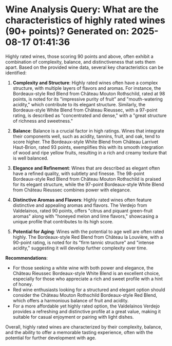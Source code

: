 Wine Analysis Query: What are the characteristics of highly rated wines (90+ points)?
Generated on: 2025-08-17 01:41:36
================================================================================

Highly rated wines, those scoring 90 points and above, often exhibit a combination of complexity, balance, and distinctiveness that sets them apart. Based on the provided wine data, several key characteristics can be identified:

1. **Complexity and Structure**: Highly rated wines often have a complex structure, with multiple layers of flavors and aromas. For instance, the Bordeaux-style Red Blend from Château Mouton Rothschild, rated at 98 points, is noted for its "impressive purity of fruit" and "mouth-watering acidity," which contribute to its elegant structure. Similarly, the Bordeaux-style White Blend from Château Rieussec, with a 97-point rating, is described as "concentrated and dense," with a "great structure of richness and sweetness."

2. **Balance**: Balance is a crucial factor in high ratings. Wines that integrate their components well, such as acidity, tannins, fruit, and oak, tend to score higher. The Bordeaux-style White Blend from Château Larrivet Haut-Brion, rated 93 points, exemplifies this with its smooth integration of wood and ripe yellow fruits, resulting in a rich and creamy texture that is well balanced.

3. **Elegance and Refinement**: Wines that are described as elegant often have a refined quality, with subtlety and finesse. The 98-point Bordeaux-style Red Blend from Château Mouton Rothschild is praised for its elegant structure, while the 97-point Bordeaux-style White Blend from Château Rieussec combines power with elegance.

4. **Distinctive Aromas and Flavors**: Highly rated wines often feature distinctive and appealing aromas and flavors. The Verdejo from Valdelainos, rated 90 points, offers "citrus and piquant green-fruit aromas" along with "honeyed melon and lime flavors," showcasing a unique profile that contributes to its high score.

5. **Potential for Aging**: Wines with the potential to age well are often rated highly. The Bordeaux-style Red Blend from Château la Louvière, with a 90-point rating, is noted for its "firm tannic structure" and "intense acidity," suggesting it will develop further complexity over time.

**Recommendations**:
- For those seeking a white wine with both power and elegance, the Château Rieussec Bordeaux-style White Blend is an excellent choice, especially for those who appreciate a rich and sweet profile with a hint of honey.
- Red wine enthusiasts looking for a structured and elegant option should consider the Château Mouton Rothschild Bordeaux-style Red Blend, which offers a harmonious balance of fruit and acidity.
- For a more affordable yet highly rated option, the Valdelainos Verdejo provides a refreshing and distinctive profile at a great value, making it suitable for casual enjoyment or pairing with light dishes.

Overall, highly rated wines are characterized by their complexity, balance, and the ability to offer a memorable tasting experience, often with the potential for further development with age.